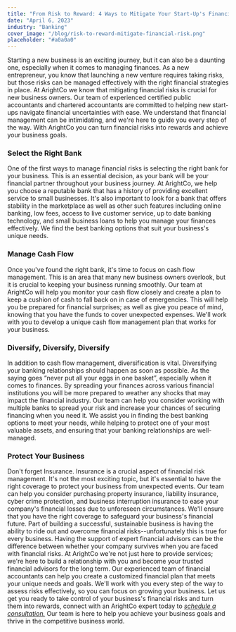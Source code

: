 ```yaml
---
title: "From Risk to Reward: 4 Ways to Mitigate Your Start-Up's Financial Risks"
date: "April 6, 2023"
industry: "Banking"
cover_image: "/blog/risk-to-reward-mitigate-financial-risk.png"
placeholder: "#a0a0a0"
---
```


Starting a new business is an exciting journey, but it can also be a daunting one, especially when it comes to managing finances. As a new entrepreneur, you know that launching a new venture requires taking risks, but those risks can be managed effectively with the right financial strategies in place. At ArightCo we know that mitigating financial risks is crucial for new business owners. Our team of experienced certified public accountants and chartered accountants are committed to helping new start-ups navigate financial uncertainties with ease. We understand that financial management can be intimidating, and we're here to guide you every step of the way. With ArightCo you can turn financial risks into rewards and achieve your business goals.

### Select the Right Bank

One of the first ways to manage financial risks is selecting the right bank for your business. This is an essential decision, as your bank will be your financial partner throughout your business journey. At ArightCo, we help you choose a reputable bank that has a history of providing excellent service to small businesses. It's also important to look for a bank that offers stability in the marketplace as well as other such features including online banking, low fees, access to live customer service, up to date banking technology, and small business loans to help you manage your finances effectively. We find the best banking options that suit your business's unique needs.

### Manage Cash Flow

Once you've found the right bank, it's time to focus on cash flow management. This is an area that many new business owners overlook, but it is crucial to keeping your business running smoothly. Our team at ArightCo will help you monitor your cash flow closely and create a plan to keep a cushion of cash to fall back on in case of emergencies. This will help you be prepared for financial surprises; as well as give you peace of mind, knowing that you have the funds to cover unexpected expenses. We'll work with you to develop a unique cash flow management plan that works for your business.

### Diversify, Diversify, Diversify

In addition to cash flow management, diversification is vital. Diversifying your banking relationships should happen as soon as possible. As the saying goes “never put all your eggs in one basket”, especially when it comes to finances. By spreading your finances across various financial institutions you will be more prepared to weather any shocks that may impact the financial industry. Our team can help you consider working with multiple banks to spread your risk and increase your chances of securing financing when you need it. We assist you in finding the best banking options to meet your needs, while helping to protect one of your most valuable assets, and ensuring that your banking relationships are well-managed.

### Protect Your Business

Don't forget Insurance. Insurance is a crucial aspect of financial risk management. It's not the most exciting topic, but it's essential to have the right coverage to protect your business from unexpected events. Our team can help you consider purchasing property insurance, liability insurance, cyber crime protection, and business interruption insurance to ease your company's financial losses due to unforeseen circumstances. We'll ensure that you have the right coverage to safeguard your business's financial future. Part of building a successful, sustainable business is having the ability to ride out and overcome financial risks--unfortunately this is true for every business. Having the support of expert financial advisors can be the difference between whether your company survives when you are faced with financial risks. At ArightCo we're not just here to provide services; we're here to build a relationship with you and become your trusted financial advisors for the long term. Our experienced team of financial accountants can help you create a customized financial plan that meets your unique needs and goals. We'll work with you every step of the way to assess risks effectively, so you can focus on growing your business. Let us get you ready to take control of your business's financial risks and turn them into rewards, connect with an ArightCo expert today to _[schedule a consultation.](https://www.arightco.com/contact-us)_ Our team is here to help you achieve your business goals and thrive in the competitive business world.
